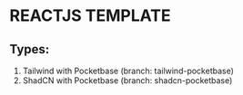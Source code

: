 # REACTJS TEMPLATE

## Types:

1. Tailwind with Pocketbase (branch: tailwind-pocketbase)
2. ShadCN with Pocketbase (branch: shadcn-pocketbase)